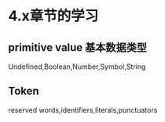 # 4.x章节的学习

## primitive value 基本数据类型

Undefined,Boolean,Number,Symbol,String

## Token
reserved words,identifiers,literals,punctuators

